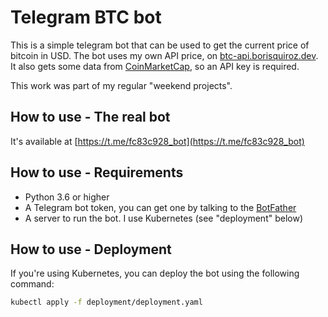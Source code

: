 # Telegram BTC bot
This is a simple telegram bot that can be used to get the current price of bitcoin in USD. The bot uses my own API price, on [btc-api.borisquiroz.dev](https://btc-api.borisquiroz.dev/btc). It also gets some data from [CoinMarketCap](https://coinmarketcap.com/), so an API key is required.

This work was part of my regular "weekend projects".

## How to use - The real bot
It's available at [https://t.me/fc83c928_bot](https://t.me/fc83c928_bot)

## How to use - Requirements
- Python 3.6 or higher
- A Telegram bot token, you can get one by talking to the [BotFather](https://t.me/botfather)
- A server to run the bot. I use Kubernetes (see "deployment" below)

## How to use - Deployment
If you're using Kubernetes, you can deploy the bot using the following command:

```bash
kubectl apply -f deployment/deployment.yaml
```
